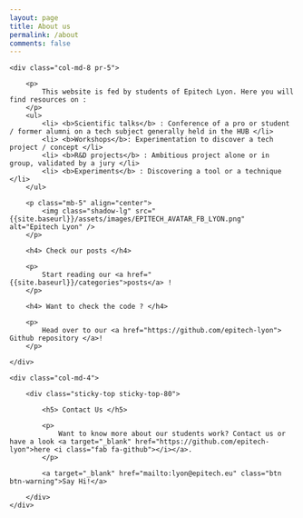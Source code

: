 ```yaml
---
layout: page
title: About us
permalink: /about
comments: false
---
```


<div class="row justify-content-between">

    <div class="col-md-8 pr-5">

        <p>
            This website is fed by students of Epitech Lyon. Here you will find resources on :
        </p>
        <ul>
            <li> <b>Scientific talks</b> : Conference of a pro or student / former alumni on a tech subject generally held in the HUB </li>
            <li> <b>Workshops</b>: Experimentation to discover a tech project / concept </li>
            <li> <b>R&D projects</b> : Ambitious project alone or in group, validated by a jury </li>
            <li> <b>Experiments</b> : Discovering a tool or a technique </li>
        </ul>

        <p class="mb-5" align="center">
            <img class="shadow-lg" src="{{site.baseurl}}/assets/images/EPITECH_AVATAR_FB_LYON.png" alt="Epitech Lyon" />
        </p>

        <h4> Check our posts </h4>

        <p>
            Start reading our <a href="{{site.baseurl}}/categories">posts</a> !
        </p>

        <h4> Want to check the code ? </h4>
        
        <p>
            Head over to our <a href="https://github.com/epitech-lyon"> Github repository </a>!
        </p>

    </div>

    <div class="col-md-4">

        <div class="sticky-top sticky-top-80">

            <h5> Contact Us </h5>

            <p>
                Want to know more about our students work? Contact us or have a look <a target="_blank" href="https://github.com/epitech-lyon">here <i class="fab fa-github"></i></a>.
            </p>

            <a target="_blank" href="mailto:lyon@epitech.eu" class="btn btn-warning">Say Hi!</a>

        </div>
    </div>

</div>
